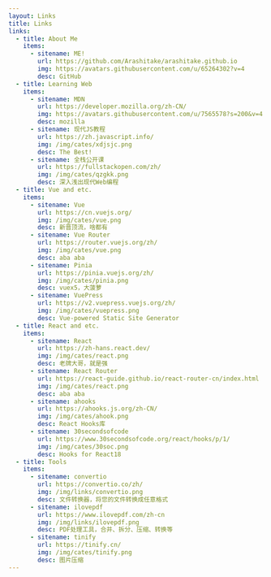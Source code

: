 ```yaml
---
layout: Links
title: Links
links:
  - title: About Me
    items:
      - sitename: ME!
        url: https://github.com/Arashitake/arashitake.github.io
        img: https://avatars.githubusercontent.com/u/65264302?v=4
        desc: GitHub
  - title: Learning Web
    items:
      - sitename: MDN
        url: https://developer.mozilla.org/zh-CN/
        img: https://avatars.githubusercontent.com/u/7565578?s=200&v=4
        desc: mozilla
      - sitename: 现代JS教程
        url: https://zh.javascript.info/
        img: /img/cates/xdjsjc.png
        desc: The Best!
      - sitename: 全栈公开课
        url: https://fullstackopen.com/zh/
        img: /img/cates/qzgkk.png
        desc: 深入浅出现代Web编程
  - title: Vue and etc.
    items:
      - sitename: Vue
        url: https://cn.vuejs.org/
        img: /img/cates/vue.png
        desc: 新晋顶流，啥都有
      - sitename: Vue Router
        url: https://router.vuejs.org/zh/
        img: /img/cates/vue.png
        desc: aba aba
      - sitename: Pinia
        url: https://pinia.vuejs.org/zh/
        img: /img/cates/pinia.png
        desc: vuex5，大菠萝
      - sitename: VuePress
        url: https://v2.vuepress.vuejs.org/zh/
        img: /img/cates/vuepress.png
        desc: Vue-powered Static Site Generator
  - title: React and etc.
    items:
      - sitename: React
        url: https://zh-hans.react.dev/
        img: /img/cates/react.png
        desc: 老牌大哥，就是强
      - sitename: React Router
        url: https://react-guide.github.io/react-router-cn/index.html
        img: /img/cates/react.png
        desc: aba aba
      - sitename: ahooks
        url: https://ahooks.js.org/zh-CN/
        img: /img/cates/ahook.png
        desc: React Hooks库
      - sitename: 30secondsofcode
        url: https://www.30secondsofcode.org/react/hooks/p/1/
        img: /img/cates/30soc.png
        desc: Hooks for React18
  - title: Tools
    items:
      - sitename: convertio
        url: https://convertio.co/zh/
        img: /img/links/convertio.png
        desc: 文件转换器，将您的文件转换成任意格式
      - sitename: ilovepdf
        url: https://www.ilovepdf.com/zh-cn
        img: /img/links/ilovepdf.png
        desc: PDF处理工具，合并、拆分、压缩、转换等
      - sitename: tinify
        url: https://tinify.cn/
        img: /img/cates/tinify.png
        desc: 图片压缩
---
```

